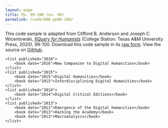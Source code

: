 ```yaml
---
layout: page
title: Pp. 99-100 (no. 98)
permalink: /code/098-pp99-100/
---
```


This code sample is adapted from Clifford B. Anderson and Joseph C. Wicentowski, 
[_XQuery for Humanists_](/) (College Station: Texas A&M University Press, 2020), 99-100. 
Download this code sample in its [raw form](/code/098-pp99-100/098-pp99-100.txt).
View the source on [GitHub](https://github.com/coding4humanists/xquery4humanists/blob/master/code/098-pp99-100/098-pp99-100.txt).

```xml-fragment
<list published="2016">
    <book date="2016">New Companion to Digital Humanities</book>
</list>
<list published="2015">
    <book date="2015">Digital Humanities</book>
    <book date="2015">Interdisciplining Digital Humanities</book>
</list>
<list published="2014">
    <book date="2014">Digital Critical Editions</book>
</list>
<list published="2013">
    <book date="2013">Emergence of the Digital Humanities</book>
    <book date="2013">Hacking the Academy</book>
    <book date="2013">Macroanalysis</book>
</list>
```  

